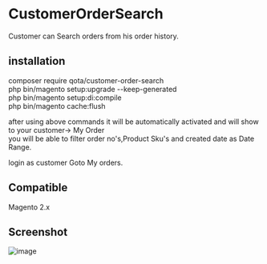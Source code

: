 # CustomerOrderSearch

Customer can Search orders from his order history.


## installation <br/>
composer require qota/customer-order-search<br/>
php bin/magento setup:upgrade --keep-generated <br/>
php bin/magento setup:di:compile <br/>
php bin/magento cache:flush <br/>

after using above commands it will be automatically activated and will show to your customer-> My Order <br/>
you will be able to filter order no's,Product Sku's and created date as Date Range.

login as customer 
Goto My orders.
## Compatible
Magento 2.x

## Screenshot

![image](https://user-images.githubusercontent.com/9654790/54287231-197de400-45c7-11e9-8eff-274fce33efb5.png)

